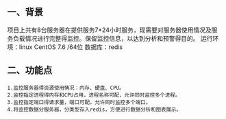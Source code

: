 ## 一、背景
项目上共有8台服务器在提供服务7*24小时服务，现需要对服务器使用情况及服务负载情况进行完整得监控。保留监控信息，以达到分析和预警得目的。
运行环境：linux  CentOS 7.6 /64位
数据库：redis
## 二、功能点
	1.监控服务器得资源使用情况：内存、硬盘、CPU。
	2.监控指定进程得内存和CPU占用，进程名称可配，允许同时监控多个进程。
	3.监控指定端口得请求量，端口可配，允许同时监控多个端口。
	4.将监控数据分服务器，分类型存入redis，方便进行数据分析和图表展示。
